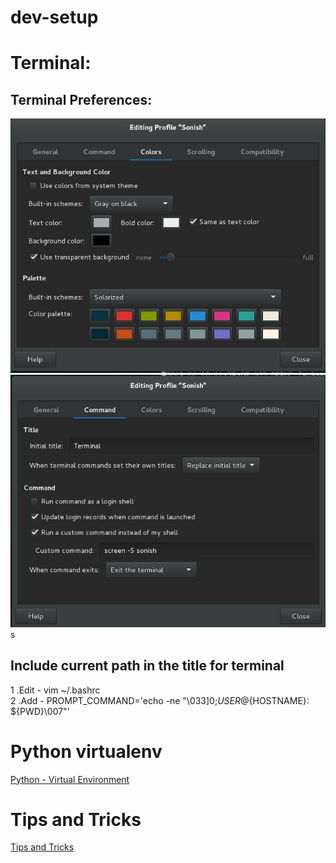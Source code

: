 # dev-setup

# Terminal:

## Terminal Preferences:
![](/preference_color.jpg)
![](/preference_command.jpg)s

## Include current path in the title for terminal
1 .Edit - vim ~/.bashrc                           
2 .Add - PROMPT_COMMAND='echo -ne "\033]0;${USER}@${HOSTNAME}: ${PWD}\007"'


# Python virtualenv          
[Python - Virtual Environment](https://github.com/sonishbnair/dev-setup/wiki/Python---Virtual-Environment)

# Tips and Tricks
[Tips and Tricks](https://github.com/sonishbnair/dev-setup/wiki/Tips-and-Tricks)
